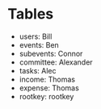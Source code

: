 # Tables #

* users:       Bill
* events:      Ben
* subevents:   Connor
* committee:   Alexander
* tasks:       Alec
* income:      Thomas
* expense:     Thomas
* rootkey:     rootkey
